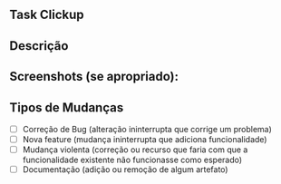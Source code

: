 <!-- Defina o título com a mesma nomenclatura do commit linkando a tarefa no clickup -->

## Task Clickup

<!-- Link o pull request a sua respectiva task do clickup -->

## Descrição

<!--- Descrição das mudanças feitas -->

## Screenshots (se apropriado):

<!--- Forneça capturas de telas do problema solucionado caso seja necessário -->

## Tipos de Mudanças

<!--- Mudanças realizadas no projeto, exclua as opções que não são relevantes. -->

- [ ] Correção de Bug (alteração ininterrupta que corrige um problema)
- [ ] Nova feature (mudança ininterrupta que adiciona funcionalidade)
- [ ] Mudança violenta (correção ou recurso que faria com que a funcionalidade existente não funcionasse como esperado)
- [ ] Documentação (adição ou remoção de algum artefato)
